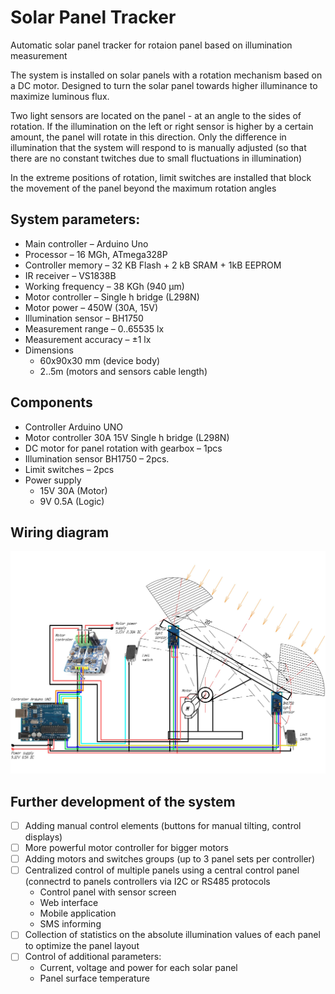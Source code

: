 # Solar Panel Tracker
Automatic solar panel tracker for rotaion panel based on illumination measurement

The system is installed on solar panels with a rotation mechanism based on a DC motor. Designed to turn the solar panel towards higher illuminance to maximize luminous flux.

Two light sensors are located on the panel - at an angle to the sides of rotation. If the illumination on the left or right sensor is higher by a certain amount, the panel will rotate in this direction. Only the difference in illumination that the system will respond to is manually adjusted (so that there are no constant twitches due to small fluctuations in illumination)

In the extreme positions of rotation, limit switches are installed that block the movement of the panel beyond the maximum rotation angles

## System parameters:
* Main controller		– Arduino Uno 
* Processor 			– 16 MGh, ATmega328P
* Controller memory		– 32 KB Flash + 2 kB SRAM + 1kB EEPROM
* IR receiver			– VS1838B
* Working frequency		– 38 KGh (940 µm)
* Motor controller		– Single h bridge (L298N)
* Motor power			– 450W (30A, 15V)
* Illumination sensor 		– BH1750
* Measurement range		– 0..65535 lx
* Measurement accuracy	– ±1 lx	
* Dimensions			
    - 60x90x30 mm (device body)
    - 2..5m (motors and sensors cable length)

## Components
* Controller Arduino UNO 
* Motor controller 30A 15V Single h bridge (L298N)
* DC motor for panel rotation with gearbox – 1pcs
* Illumination sensor BH1750 – 2pcs.
* Limit switches	– 2pcs
* Power supply 
    - 15V 30A (Motor)
    - 9V 0.5A (Logic)

## Wiring diagram

![Solar Panel Tracker wiring diagram](https://github.com/Brabn/SolarPanelTracker/blob/main/Wiring_diagram/SolarPanelTracker.Wiring_diagram.jpg)

## Further development of the system
- [ ] Adding manual control elements (buttons for manual tilting, control displays)
- [ ] More powerful motor controller for bigger motors
- [ ] Adding motors and switches groups (up to 3 panel sets per controller)
- [ ] Centralized control of multiple panels using a central control panel (connectrd to panels controllers via I2C or RS485 protocols
    - Control panel with sensor screen
    - Web interface
    - Mobile application
    - SMS informing
- [ ] Collection of statistics on the absolute illumination values of each panel to optimize the panel layout
- [ ] Control of additional parameters:
    - Current, voltage and power for each solar panel
    - Panel surface temperature

 
